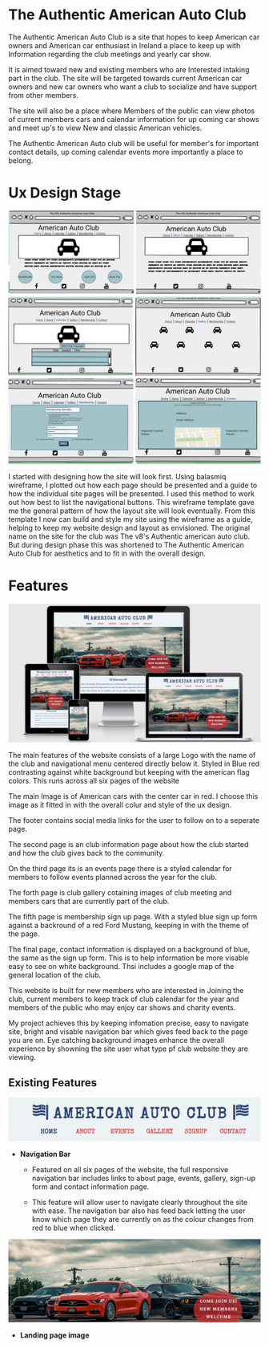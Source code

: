 # The Authentic American Auto Club

The Authentic American Auto Club is a site that hopes to keep American car owners and American car enthusiast in Ireland a place to keep up with Information regarding the club meetings and yearly car show.

It is aimed toward new and existing members who are Interested intaking part in the club. The site will be targeted towards current American car owners and new car owners who want a club to socialize and have support from other members.

The site will also be a place where Members of the public can view photos of current members cars and calendar information for up coming car shows and meet up's to view New and classic American vehicles.

The Authentic American Auto club will be useful for member's for important contact details, up coming calendar events more importantly a place to belong.


# Ux Design Stage

![Wireframe image](assets/media/Wireframe1.png)

 I started with designing how the site will look first. Using balasmiq wireframe, I plotted out how each page should be presented and a guide to how the individual site pages will be presented. I used this method to work out how best to list the navigational buttons. This wireframe template gave me the general pattern of how the layout site will look eventually. From this template I now can build and style my site using the wireframe as a guide, helping to keep my website design and layout as envisioned. The original name on the site for the club was The v8's Authentic american auto club. But during design phase this was shortened to The Authentic American Auto Club for aesthetics and to fit in with the overall design.

# Features

![Project](assets/media/project.png)

The main features of the website consists of a large Logo with the name of the club and navigational menu centered directly below it. Styled in Blue red contrasting against white background but keeping with the american flag colors. This runs across all six pages of the website

The main Image is of American cars with the center car in red. I choose this image as it fitted in with the overall colur and style of the ux design.

The footer contains social media links for the user to follow on to a seperate page. 

The second page is an club information page about how the club started and how the club gives back to the community.

On the third page its is an events page there is a styled calendar for members to follow events planned across the year for the club.

The forth page is club gallery cotaining images of club meeting and members cars that are currently part of the club.

The fifth page is membership sign up page. With a styled blue sign up form against a backround of a red Ford Mustang, keeping in with the theme of the page.

The final page, contact information is displayed on a background of blue, the same as the sign up form. This is to help information be more visable easy to see on white background. Thsi includes a google map of the general location of the club.

This website is built for new members who are interested in Joining the club, current members to keep track of club calendar for the year and members of the public who may enjoy car shows and charity events. 

My project achieves this by keeping infomation precise, easy to navigate site, bright and visable navigation bar which gives feed back to the page you are on. Eye catching background images enhance the overall experience by showning the site user what type pf club website they are viewing.


## Existing Features

![main-header](assets/media/main-header.png)

- __Navigation Bar__
 
     - Featured on all six pages of the website, the full responsive navigation bar includes links to about page, events, gallery, sign-up form and contact information page.

     - This feature will allow user to navigate clearly throughout the site with ease. The navigation bar also has feed back letting the user know which page they are currently on as the colour changes from red to blue when clicked.

 ![intro-page-image](assets/media/main-image.png)

 - __Landing page image__

 


